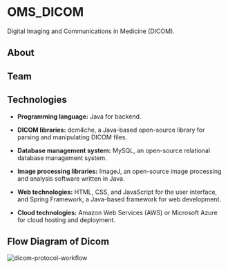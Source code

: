 # OMS_DICOM
Digital Imaging and Communications in Medicine (DICOM).

## About

## Team 

## Technologies
- **Programming language:** Java for backend.

- **DICOM libraries:** dcm4che, a Java-based open-source library for parsing and manipulating DICOM files.

- **Database management system:** MySQL, an open-source relational database management system.

- **Image processing libraries:** ImageJ, an open-source image processing and analysis software written in Java.

- **Web technologies:** HTML, CSS, and JavaScript for the user interface, and Spring Framework, a Java-based framework for web development.

- **Cloud technologies:** Amazon Web Services (AWS) or Microsoft Azure for cloud hosting and deployment.


## Flow Diagram of Dicom 
![dicom-protocol-workflow](https://user-images.githubusercontent.com/104434509/235389621-0f43795e-ac43-4266-85c0-38cdd9d6b80c.png)
